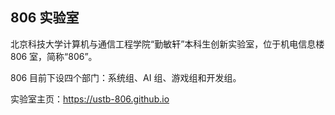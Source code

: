 ## 806 实验室

北京科技大学计算机与通信工程学院“勤敏轩”本科生创新实验室，位于机电信息楼 806 室，简称“806”。

806 目前下设四个部门：系统组、AI 组、游戏组和开发组。

实验室主页：https://ustb-806.github.io
